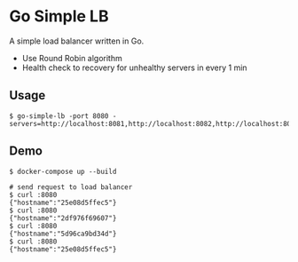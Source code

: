 # Go Simple LB

A simple load balancer written in Go.

- Use Round Robin algorithm
- Health check to recovery for unhealthy servers in every 1 min 

## Usage

```shell script
$ go-simple-lb -port 8080 -servers=http://localhost:8081,http://localhost:8082,http://localhost:8083
```
## Demo

```shell script
$ docker-compose up --build

# send request to load balancer
$ curl :8080
{"hostname":"25e08d5ffec5"}
$ curl :8080
{"hostname":"2df976f69607"}
$ curl :8080
{"hostname":"5d96ca9bd34d"}
$ curl :8080
{"hostname":"25e08d5ffec5"}
```
